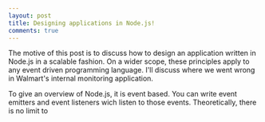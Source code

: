 ```yaml
---
layout: post
title: Designing applications in Node.js!
comments: true
---
```


The motive of this post is to discuss how to design an application written in Node.js in a scalable fashion. On a wider scope, these principles apply to any event driven programming language. I'll discuss where we went wrong in Walmart's internal monitoring application.

To give an overview of Node.js, it is event based. You can write event emitters and event listeners wich listen to those events. Theoretically, there is no limit to 